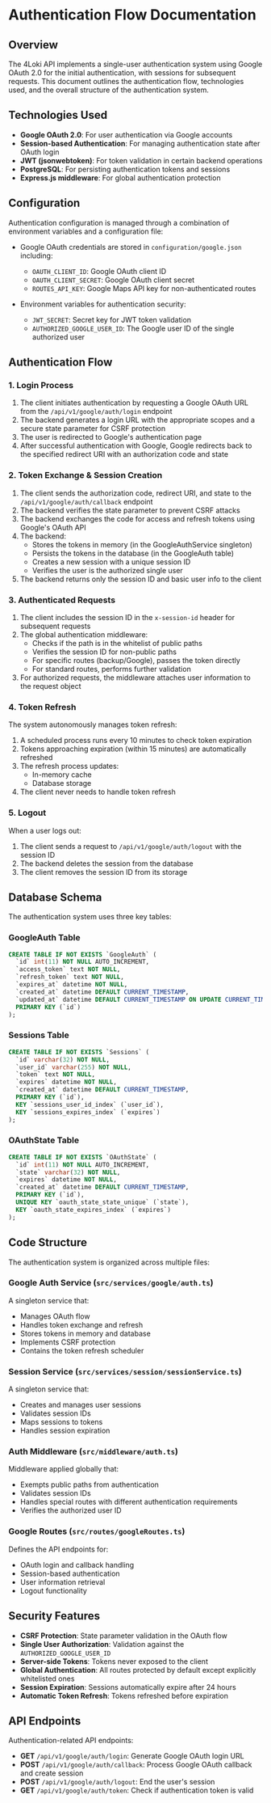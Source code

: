 # Authentication Flow Documentation

## Overview

The 4Loki API implements a single-user authentication system using Google OAuth 2.0 for the initial authentication, with sessions for subsequent requests. This document outlines the authentication flow, technologies used, and the overall structure of the authentication system.

## Technologies Used

- **Google OAuth 2.0**: For user authentication via Google accounts
- **Session-based Authentication**: For managing authentication state after OAuth login
- **JWT (jsonwebtoken)**: For token validation in certain backend operations
- **PostgreSQL**: For persisting authentication tokens and sessions
- **Express.js middleware**: For global authentication protection

## Configuration

Authentication configuration is managed through a combination of environment variables and a configuration file:

- Google OAuth credentials are stored in `configuration/google.json` including:
  - `OAUTH_CLIENT_ID`: Google OAuth client ID
  - `OAUTH_CLIENT_SECRET`: Google OAuth client secret
  - `ROUTES_API_KEY`: Google Maps API key for non-authenticated routes

- Environment variables for authentication security:
  - `JWT_SECRET`: Secret key for JWT token validation
  - `AUTHORIZED_GOOGLE_USER_ID`: The Google user ID of the single authorized user

## Authentication Flow

### 1. Login Process

1. The client initiates authentication by requesting a Google OAuth URL from the `/api/v1/google/auth/login` endpoint
2. The backend generates a login URL with the appropriate scopes and a secure state parameter for CSRF protection
3. The user is redirected to Google's authentication page
4. After successful authentication with Google, Google redirects back to the specified redirect URI with an authorization code and state

### 2. Token Exchange & Session Creation

1. The client sends the authorization code, redirect URI, and state to the `/api/v1/google/auth/callback` endpoint
2. The backend verifies the state parameter to prevent CSRF attacks
3. The backend exchanges the code for access and refresh tokens using Google's OAuth API
4. The backend:
   - Stores the tokens in memory (in the GoogleAuthService singleton)
   - Persists the tokens in the database (in the GoogleAuth table)
   - Creates a new session with a unique session ID
   - Verifies the user is the authorized single user
5. The backend returns only the session ID and basic user info to the client

### 3. Authenticated Requests

1. The client includes the session ID in the `x-session-id` header for subsequent requests
2. The global authentication middleware:
   - Checks if the path is in the whitelist of public paths
   - Verifies the session ID for non-public paths
   - For specific routes (backup/Google), passes the token directly
   - For standard routes, performs further validation
3. For authorized requests, the middleware attaches user information to the request object

### 4. Token Refresh

The system autonomously manages token refresh:

1. A scheduled process runs every 10 minutes to check token expiration
2. Tokens approaching expiration (within 15 minutes) are automatically refreshed
3. The refresh process updates:
   - In-memory cache
   - Database storage
4. The client never needs to handle token refresh

### 5. Logout

When a user logs out:

1. The client sends a request to `/api/v1/google/auth/logout` with the session ID
2. The backend deletes the session from the database
3. The client removes the session ID from its storage

## Database Schema

The authentication system uses three key tables:

### GoogleAuth Table

```sql
CREATE TABLE IF NOT EXISTS `GoogleAuth` (
  `id` int(11) NOT NULL AUTO_INCREMENT,
  `access_token` text NOT NULL,
  `refresh_token` text NOT NULL,
  `expires_at` datetime NOT NULL,
  `created_at` datetime DEFAULT CURRENT_TIMESTAMP,
  `updated_at` datetime DEFAULT CURRENT_TIMESTAMP ON UPDATE CURRENT_TIMESTAMP,
  PRIMARY KEY (`id`)
);
```

### Sessions Table

```sql
CREATE TABLE IF NOT EXISTS `Sessions` (
  `id` varchar(32) NOT NULL,
  `user_id` varchar(255) NOT NULL,
  `token` text NOT NULL,
  `expires` datetime NOT NULL,
  `created_at` datetime DEFAULT CURRENT_TIMESTAMP,
  PRIMARY KEY (`id`),
  KEY `sessions_user_id_index` (`user_id`),
  KEY `sessions_expires_index` (`expires`)
);
```

### OAuthState Table

```sql
CREATE TABLE IF NOT EXISTS `OAuthState` (
  `id` int(11) NOT NULL AUTO_INCREMENT,
  `state` varchar(32) NOT NULL,
  `expires` datetime NOT NULL,
  `created_at` datetime DEFAULT CURRENT_TIMESTAMP,
  PRIMARY KEY (`id`),
  UNIQUE KEY `oauth_state_state_unique` (`state`),
  KEY `oauth_state_expires_index` (`expires`)
);
```

## Code Structure

The authentication system is organized across multiple files:

### Google Auth Service (`src/services/google/auth.ts`)

A singleton service that:
- Manages OAuth flow
- Handles token exchange and refresh
- Stores tokens in memory and database
- Implements CSRF protection
- Contains the token refresh scheduler

### Session Service (`src/services/session/sessionService.ts`)

A singleton service that:
- Creates and manages user sessions
- Validates session IDs
- Maps sessions to tokens
- Handles session expiration

### Auth Middleware (`src/middleware/auth.ts`)

Middleware applied globally that:
- Exempts public paths from authentication
- Validates session IDs
- Handles special routes with different authentication requirements
- Verifies the authorized user ID

### Google Routes (`src/routes/googleRoutes.ts`)

Defines the API endpoints for:
- OAuth login and callback handling
- Session-based authentication
- User information retrieval
- Logout functionality

## Security Features

- **CSRF Protection**: State parameter validation in the OAuth flow
- **Single User Authorization**: Validation against the `AUTHORIZED_GOOGLE_USER_ID`
- **Server-side Tokens**: Tokens never exposed to the client
- **Global Authentication**: All routes protected by default except explicitly whitelisted ones
- **Session Expiration**: Sessions automatically expire after 24 hours
- **Automatic Token Refresh**: Tokens refreshed before expiration

## API Endpoints

Authentication-related API endpoints:

- **GET** `/api/v1/google/auth/login`: Generate Google OAuth login URL
- **POST** `/api/v1/google/auth/callback`: Process Google OAuth callback and create session
- **POST** `/api/v1/google/auth/logout`: End the user's session
- **GET** `/api/v1/google/auth/token`: Check if authentication token is valid 